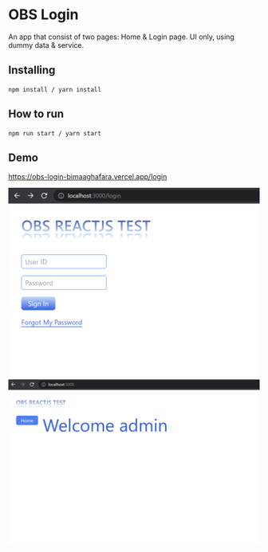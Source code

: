 # OBS Login

An app that consist of two pages: Home & Login page.
UI only, using dummy data & service.

## Installing

```
npm install / yarn install
```

## How to run

```
npm run start / yarn start
```

## Demo

https://obs-login-bimaaghafara.vercel.app/login

![login-page](https://github.com/bimaaghafara/obs-login/blob/main/public/login-page.png?raw=true)
![home-page](https://github.com/bimaaghafara/obs-login/blob/main/public/home-page.png?raw=true)
